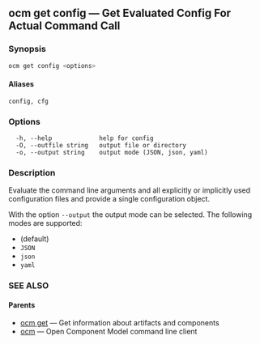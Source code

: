 ## ocm get config &mdash; Get Evaluated Config For Actual Command Call

### Synopsis

```bash
ocm get config <options>
```

#### Aliases

```text
config, cfg
```

### Options

```
  -h, --help             help for config
  -O, --outfile string   output file or directory
  -o, --output string    output mode (JSON, json, yaml)
```

### Description

Evaluate the command line arguments and all explicitly
or implicitly used configuration files and provide
a single configuration object.


With the option <code>--output</code> the output mode can be selected.
The following modes are supported:
  - <code></code> (default)
  - <code>JSON</code>
  - <code>json</code>
  - <code>yaml</code>

### SEE ALSO

#### Parents

* [ocm get](ocm_get.md)	 &mdash; Get information about artifacts and components
* [ocm](ocm.md)	 &mdash; Open Component Model command line client

